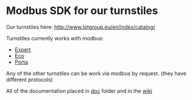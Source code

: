 Modbus SDK for our turnstiles
==================

Our turnstiles here: http://www.lotgroup.eu/en/index/catalog/

Turnstiles currently works with modbus:

* [Expert](http://www.lotgroup.eu/en/index/catalog/#expert)
* [Eco](http://www.lotgroup.eu/en/index/catalog/#eco)
* [Porta](http://www.lotgroup.eu/en/index/catalog/#porta)

Any of the other turnstiles can be work via modbus by request. (they have different protocols)

All of the documentation placed in [doc](https://github.com/lotltd/TurnstileModbusSDK/tree/master/doc) folder and in the [wiki](https://github.com/lotltd/TurnstileModbusSDK/wiki)


